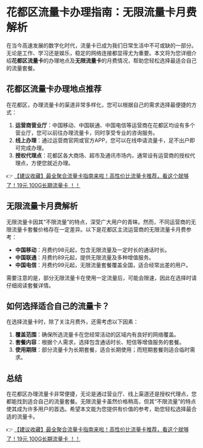 # 花都区流量卡办理指南：无限流量卡月费解析

在当今高速发展的数字化时代，流量卡已成为我们日常生活中不可或缺的一部分。无论是工作、学习还是娱乐，稳定的网络连接都显得尤为重要。本文将为您详细介绍**花都区流量卡**的办理地点及**无限流量卡**的月费情况，帮助您轻松选择最适合自己的流量套餐。

## 花都区流量卡办理地点推荐

在花都区，办理流量卡的渠道非常多样化，您可以根据自己的需求选择最便捷的方式：

1. **运营商营业厅**：中国移动、中国联通、中国电信等运营商在花都区均设有多个营业厅，您可以前往办理流量卡，同时享受专业的咨询服务。
2. **线上办理**：通过运营商官网或官方APP，您可以在线申请流量卡，足不出户即可完成办理。
3. **授权代理点**：花都区各大商场、超市及通讯市场内，通常设有运营商的授权代理点，方便您就近办理。

👉 [【建议收藏】最全聚合流量卡指南来啦！高性价比流量卡推荐，看这个就够了！19元 100G长期流量卡 ！！](https://bit.ly/Liuliangka)

## 无限流量卡月费解析

无限流量卡因其“不限流量”的特点，深受广大用户的青睐。然而，不同运营商的无限流量卡套餐价格存在一定差异。以下是花都区主流运营商的无限流量卡月费参考：

- **中国移动**：月费约98元起，包含无限流量及一定时长的通话时长。
- **中国联通**：月费约89元起，提供无限流量及多种增值服务。
- **中国电信**：月费约99元起，无限流量套餐覆盖全国，适合经常出差的用户。

需要注意的是，部分无限流量卡在使用一定流量后，可能会限速，因此在选择时请仔细阅读套餐详情。

## 如何选择适合自己的流量卡？

在选择流量卡时，除了关注月费外，还需考虑以下因素：

1. **覆盖范围**：确保所选流量卡在您经常活动的区域内有良好的网络覆盖。
2. **套餐内容**：根据个人需求，选择包含通话时长、短信等增值服务的套餐。
3. **使用期限**：部分流量卡为长期套餐，适合长期使用；而短期套餐则适合临时需求。

## 总结

在花都区办理流量卡非常便捷，无论是通过营业厅、线上渠道还是授权代理点，您都能找到适合自己的流量套餐。无限流量卡虽然价格稍高，但其“不限流量”的特点使其成为许多用户的首选。希望本文能为您提供有价值的参考，助您轻松选择最合适的流量卡。

👉 [【建议收藏】最全聚合流量卡指南来啦！高性价比流量卡推荐，看这个就够了！19元 100G长期流量卡 ！！](https://bit.ly/Liuliangka)